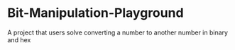 # Bit-Manipulation-Playground
A project that users solve converting a number to another number in binary and hex
